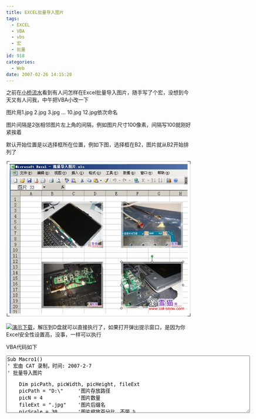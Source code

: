 ```yaml
---
title: EXCEL批量导入图片
tags:
  - EXCEL
  - VBA
  - vbs
  - 宏
  - 批量
id: 918
categories:
  - Web
date: 2007-02-26 14:15:28
---
```


之前在[小桥流水](http://www.521000.com/bbs/dispbbs.asp?boardID=11&amp;ID=349215)看到有人问怎样在Excel批量导入图片，随手写了个宏，没想到今天又有人问我，中午把VBA小改一下

图片用1.jpg 2.jpg 3.jpg ... 10.jpg 12.jpg依次命名

图片间隔是2张相邻图片左上角的间隔，例如图片尺寸100像素，间隔写100就刚好紧挨着

默认开始位置是以选择框所在位置，例如下图，选择框在B2，图片就从B2开始排列了

![](/images/2007/02/26_200702261437022173_12748.jpg)

![](/image/common/download.gif)[演示下载](/blog/upload/200702261437022175.rar)，解压到D盘就可以直接执行了，如果打开弹出提示窗口，是因为你Excel安全性设置高，没事，一样可以执行

VBA代码如下
<textarea name="code" cols="80" rows="10" class="vb">Sub Macro1()
' 宏由 CAT 录制，时间: 2007-2-7
' 批量导入图片

    Dim picPath, picWidth, picHeight, fileExt
    picPath = "D:\"     '图片存放路径
    picN = 4            '图片数量
    fileExt = ".jpg"    '图片后缀名
    picScale = 30       '图片缩放百分比，不带 %
    perPic = 2          '每行图片数量
    xWidth = 202        '图片水平间隔，即水平相邻的图片左上角间隔
    xHeight = 152       '图片垂直间隔

    Dim x, y
    x = 0
    y = 0
    For i = 1 To picN
         ActiveSheet.Pictures.Insert(picPath & i & fileExt).Select
         Selection.ShapeRange.ScaleWidth picScale / 100, msoFalse, msoScaleFromTopLeft
         Selection.ShapeRange.ScaleHeight picScale / 100, msoFalse, msoScaleFromTopLeft
         Selection.ShapeRange.IncrementLeft xWidth * x
         Selection.ShapeRange.IncrementTop xHeight * y
         If i Mod perPic = 0 Then
            x = 0
            y = y + 1
        Else
            x = x + 1
        End If
    Next
End Sub </textarea>

</p>